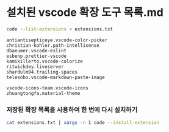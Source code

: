 # 설치된 vscode 확장 도구 목록.md

```sh
code --list-extensions > extensions.txt
```

```
antiantisepticeye.vscode-color-picker
christian-kohler.path-intellisense
dbaeumer.vscode-eslint
esbenp.prettier-vscode
kamikillerto.vscode-colorize
ritwickdey.liveserver
shardulm94.trailing-spaces
telesoho.vscode-markdown-paste-image

vscode-icons-team.vscode-icons
zhuangtongfa.material-theme
```

### 저장된 확장 목록을 사용하여 한 번에 다시 설치하기

```sh
cat extensions.txt | xargs -n 1 code --install-extension
```
